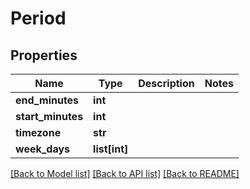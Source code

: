 # Period

## Properties
Name | Type | Description | Notes
------------ | ------------- | ------------- | -------------
**end_minutes** | **int** |  | 
**start_minutes** | **int** |  | 
**timezone** | **str** |  | 
**week_days** | **list[int]** |  | 

[[Back to Model list]](../README.md#documentation-for-models) [[Back to API list]](../README.md#documentation-for-api-endpoints) [[Back to README]](../README.md)


